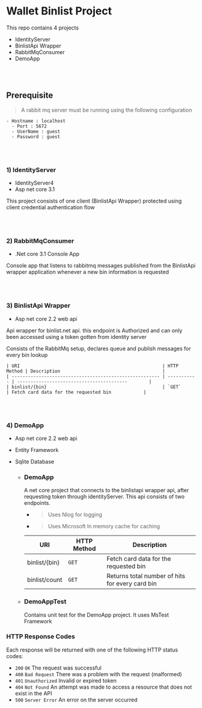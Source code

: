 # Wallet Binlist Project

This repo contains 4 projects 
- IdentityServer
- BinlistApi Wrapper 
- RabbitMqConsumer 
- DemoApp 

<br/><br/>

## Prerequisite

> A rabbit mq server must be running using the following configuration
  ```
  - Hostname : localhost
	- Port : 5672
	- UserName : guest
	- Password : guest
  
  ```
<br/><br/>

### 1) IdentityServer

- IdentityServer4
- Asp net core 3.1

This project consists of one client (BinlistApi Wrapper) protected using client credential authentication flow

<br/><br/>

### 2) RabbitMqConsumer

- .Net core 3.1 Console App

Console app that listens to rabbitmq messages published from the BinlistApi wrapper application whenever a new bin information is requested

<br/><br/>


### 3) BinlistApi Wrapper

- Asp net core 2.2 web api

Api wrapper for binlist.net api. this endpoint is Authorized and can only been accessed using a token gotten from identity server

Consists of the RabbitMq setup, declares queue and publish messages for every bin lookup 

    | URI                                                     | HTTP Method | Description                                      |
    | ------------------------------------------------------- | ----------- | -----------------------------------------        |
    | binlist/{bin}                                           | `GET`       | Fetch card data for the requested bin            |

<br/><br/>

### 4) DemoApp
- Asp net core 2.2 web api
- Entity Framework
- Sqlite Database


  - ### DemoApp
    A net core project that connects to the binlistapi wrapper api, after requesting token through identityServer. This api consists of two endpoints.
    
    - > Uses Nlog for logging
    - > Uses Microsoft In memory cache for caching
    
    | URI                                                     | HTTP Method | Description                                      |
    | ------------------------------------------------------- | ----------- | -----------------------------------------        |
    | binlist/{bin}                                           | `GET`       | Fetch card data for the requested bin            |
    | binlist/count                                           | `GET`       | Returns total number of hits for every card bin  |

  
  - ### DemoAppTest
    Contains unit test for the DemoApp project. It uses MsTest Framework







### HTTP Response Codes

Each response will be returned with one of the following HTTP status codes:

- `200` `OK` The request was successful
- `400` `Bad Request` There was a problem with the request (malformed)
- `401` `Unauthorized` Invalid or expired token
- `404` `Not Found` An attempt was made to access a resource that does not exist in the API
- `500` `Server Error` An error on the server occurred

